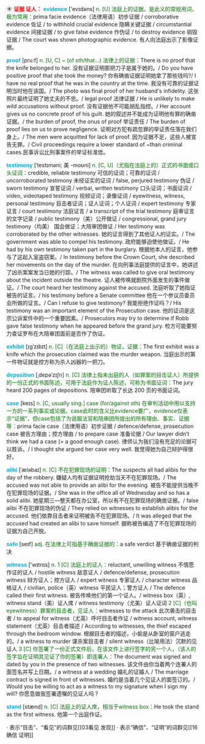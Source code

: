 ☀ <font color="red">**证据 证人：**</font>
<font color="sky blue">**evidence**</font> ['evɪdəns] 
<font color="rgb(227, 108, 9)">n. [U] 法庭上的证据。是此义的常规用词，极为常用：</font>prima facie evidence（法律用语）初步证据 / corroborative evidence 佐证 / to withhold crucial evidence 隐瞒关键证据 / circumstantial evidence 间接证据 / to give false evidence 作伪证 / to destroy evidence 销毁证据 / The court was shown photographic evidence. 有人向法庭出示了影像证据。
           
<font color="sky blue">**proof**</font> [pru:f]
<font color="rgb(227, 108, 9)">n. [U, C] ~ (of sth/that…) 法律上的证据：</font>There is no proof that the knife belonged to her. 没有证据证明那把刀子是属于她的。/ Do you have positive proof that she took the money? 你有确凿证据证明她拿了那些钱吗?/ I have no real proof that he was in the country at the time. 我没有可靠的证据证明当时他在该国。/ The photo was final proof of her husband's infidelity. 这张照片最终证明了她丈夫的不忠。/ legal proof 法律证据 / He is unlikely to make wild accusations without proof. 没有证据他不可能胡乱指控。/ Her account gives us no concrete proof of his guilt. 她的叙述并不能成为证明他有罪的确凿证据。/ the burden of proof, the onus of proof 举证责任 / The burden of proof lies on us to prove negligence. 证明对方犯有疏忽罪的举证责任落在我们身上。/ The men were acquitted for lack of proof. 因为证据不足，这些人被宣告无罪。/ Civil proceedings require a lower standard of ~than criminal cases.民事诉讼比刑事案件的举证标准低。
           
<font color="sky blue">**testimony**</font> [ˈtestɪməni; 美 -moʊni]
<font color="rgb(227, 108, 9)">n. [C, U]（尤指在法庭上的）正式的书面或口头证词：</font>credible, reliable testimony 可信的证词；可靠的证词 / uncorroborated testimony 未经证实的证词 / false, perjured testimony 伪证 / sworn testimony 宣誓证词 / verbal, written testimony 口头证词；书面证词 / video, videotaped testimony 视频证词；录像证词 / eyewitness, witness, personal testimony 目击者证词；证人证词；个人证词 / expert testimony 专家证言 / court testimony 法庭证言 / a transcript of the trial testimony 庭审证言的文字记录 / public testimony（美）公开做证 / congressional, grand jury testimony（均美） 国会做证；大陪审团做证 / Her testimony was corroborated by the other witnesses. 她的证言得到了其他证人的证实。/ The government was able to compel his testimony. 政府能够迫使他做证。/ He had by his own testimony taken part in the burglary. 根据他本人的证言，他参与了这起入室盗窃案。/ In testimony before the Crown Court, she described her movements on the day of the murder. 在向刑事法庭提供的证言中，她讲述了凶杀案案发当日她的行踪。/ The witness was called to give oral testimony about the incident outside the theatre. 证人被传唤就剧院外面发生的事件做证。/ The court heard her testimony against the accused. 法庭听取了她指证被告的证言。/ his testimony before a Senate committee 他在一个参议员委员会所做的证言。/ Can I refuse to give testimony? 我能拒绝作证吗？/ His testimony was an important element of the Prosecution case. 他的证词是这宗公诉案件中的一个重要因素。/ Prosecutors may try to determine if Robb gave false testimony when he appeared before the grand jury. 检方可能要努力查证罗布在大陪审团面前是否作了伪证。
                       
<font color="sky blue">**exhibit**</font> [ɪgˈzɪbɪt]
<font color="rgb(227, 108, 9)">n. [C]（在法庭上出示的）物证，证据：</font>The first exhibit was a knife which the prosecution claimed was the murder weapon. 当庭出示的第一件物证就是控方称为杀人凶器的一把刀。

<font color="sky blue">**deposition**</font> [ˌdepəˈzɪʃn]
<font color="rgb(227, 108, 9)">n. [C] 法律上指未出庭的人（如罪案的目击证人）所提供的一份正式的书面陈述，可用于法庭作为证人陈述，可称为书面证词：</font>The jury heard 200 pages of depositions. 陪审团听取了长达 200 页的书面证词。

<font color="sky blue">**case**</font> [keɪs] 
<font color="rgb(227, 108, 9)">n. [C, usually sing.] case (for/against sth) 在审判活动中用以支持一方的一系列事实或论据。case此时的含义比evidence要广，evidence仅表示“证据”，但case包括了为说服法官和陪审团所提出的所有理由、事实、证据等：</font>prima facie case（法律用语）初步证据 / defence/defense, prosecution case 被告方理由；控方理由 / to prepare case 准备论据 / Our lawyer didn’t think we had a case (= a good enough case). 律师认为我们没有充足的论据可以胜诉。/ I thought she argued her case very well. 我觉得她为自己辩护得很好。
           
<font color="sky blue">**alibi**</font> [ˈæləbaɪ]
<font color="rgb(227, 108, 9)">n. [C] 不在犯罪现场的证明：</font>The suspects all had alibis for the day of the robbery. 嫌疑人均有证据证明抢劫当天不在犯罪现场。/ The accused was not able to provide an alibi for the evening. 被告不能提供当晚不在犯罪现场的证据。/ She was in the office all of Wednesday and so has a solid alibi. 她星期三—整天都在办公室，所以有不在犯罪现场的确凿证据。/ false alibi 不在犯罪现场的伪证 / They relied on witnesses to establish alibis for the accused. 他们依靠目击者来证明被告不在犯罪现场。/ It was alleged that the accused had created an alibi to save himself. 据称被告编造了不在犯罪现场的证据为自己开脱。

<font color="sky blue">**safe**</font> [seɪf] 
<font color="rgb(227, 108, 9)">adj. 在法律上可指基于确凿证据的：</font>a safe verdict 基于确凿证据的判决

<font color="sky blue">**witness**</font> ['wɪtnɪs] 
<font color="rgb(227, 108, 9)">n. 1 [C] 法庭上的证人：</font>reluctant, unwilling witness 不情愿作证的证人 / hostile witness 敌意证人 / defence/defense, prosecution witness 辩方证人；控方证人 / expert witness 专家证人 / character witness 品格证人 / civilian, police（英）witness 平民证人；警方证人 / The defence called their first witness. 被告传唤他们的第一个证人。/ witness box（英）, witness stand（美）证人席 / witness testimony（尤美）证人证词 <font color="rgb(227, 108, 9)">2 [C]（也叫eyewitness）罪案的目击者，见证人：</font>witnesses to the attack 此次袭击的目击者 / to appeal for witness（尤英）呼吁目击者作证 / witness account, witness statement（尤英）目击者描述 / According to witnesses, the thief escaped through the bedroom window. 根据目击者的描述，小偷是从卧室的窗户逃走的。/ a witness to murder 谋杀案目击者 / silent witness（比喻用法）沉默的见证人 <font color="rgb(227, 108, 9)">3 [C] 你签署了一份正式文件后，在该文件上进行签字的另一个人，（该人的签字旨在证明其见证了你的签署）即连署人：</font>The document was signed and dated by you in the presence of two witnesses. 该文件由你当着两个连署人的面签名并写上日期。/ a witness at a wedding 婚礼的证婚人 / The marriage contract is signed in front of witnesses. 婚约是当着几个见证人的面签订的。/ Would you be willing to act as a witness to my signature when I sign my will? 你愿意做我签署遗嘱的见证人吗？

<font color="sky blue">**stand**</font> [stænd] 
<font color="rgb(227, 108, 9)">n. [C] 法庭上的证人席，相当于witness box：</font>He took the stand as the first witness. 他第一个出庭作证。

· 表示“目击”、“看见”的词群见[[03看见 发现]]
· 表示“确信”、“证明”的词群见[[16确信 证明]]
